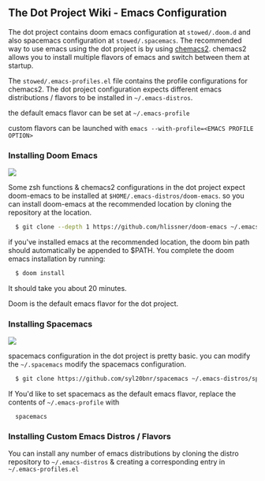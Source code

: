 ## The Dot Project Wiki - Emacs Configuration

The dot project contains doom emacs configuration at `stowed/.doom.d` and also spacemacs configuration at `stowed/.spacemacs`.
The recommended way to use emacs using the dot project is by using [chemacs2](https://github.com/plexus/chemacs2).
chemacs2 allows you to install multiple flavors of emacs and switch between them at startup.

The `stowed/.emacs-profiles.el` file contains the profile configurations for chemacs2. The dot project 
configuration expects different emacs distributions / flavors to be installed in `~/.emacs-distros`.

the default emacs flavor can be set at `~/.emacs-profile`

custom flavors can be launched with `emacs --with-profile=<EMACS PROFILE OPTION>`

### Installing Doom Emacs

![](https://user-images.githubusercontent.com/36154121/141369711-0cf70be3-fd4e-4c52-8e58-d9e7be77d26e.png)

Some zsh functions & chemacs2 configurations in the dot project expect doom-emacs to be installed at `$HOME/.emacs-distros/doom-emacs`.
so you can install doom-emacs at the recommended location by cloning the repository at the location.

```bash
  $ git clone --depth 1 https://github.com/hlissner/doom-emacs ~/.emacs-distros/doom-emacs
```

if you've installed emacs at the recommended location, the doom bin path should automatically be appended to $PATH.
You complete the doom emacs installation by running:

```bash
  $ doom install
```

It should take you about 20 minutes.

Doom is the default emacs flavor for the dot project.

### Installing Spacemacs

![](https://user-images.githubusercontent.com/36154121/141370031-b43bbe2f-19aa-419b-bc19-536d120f8ce9.png)

spacemacs configuration in the dot project is pretty basic. you can modify the `~/.spacemacs` modify the spacemacs configuration.

```bash
  $ git clone https://github.com/syl20bnr/spacemacs ~/.emacs-distros/spacemacs
```

If You'd like to set spacemacs as the default emacs flavor, replace the contents of `~/.emacs-profile` with

```
  spacemacs
```

### Installing Custom Emacs Distros / Flavors

You can install any number of emacs distributions by cloning the distro repository to `~/.emacs-distros` & creating a 
corresponding entry in `~/.emacs-profiles.el`
